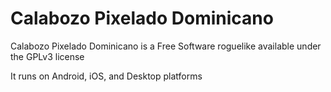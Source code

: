 # Calabozo Pixelado Dominicano

Calabozo Pixelado Dominicano is a Free Software roguelike available under the GPLv3 license

It runs on Android, iOS, and Desktop platforms
